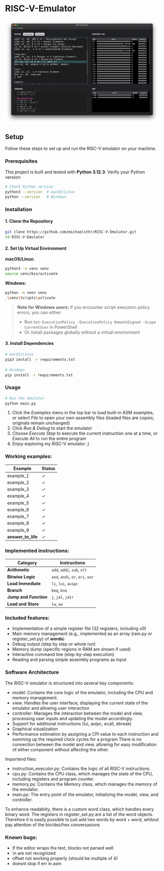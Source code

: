 # RISC-V-Emulator

![alt text](res/screenshot.png)

## Setup

Follow these steps to set up and run the RISC-V emulator on your machine.

### Prerequisites

This project is built and tested with **Python 3.12.3**. Verify your Python version:

```bash
# Check Python version
python3 --version  # macOS/Linux
python --version   # Windows
```

### Installation

#### 1. Clone the Repository

```bash
git clone https://github.com/michaelsthr/RISC-V-Emulator.git
cd RISC-V-Emulator
```

#### 2. Set Up Virtual Environment

**macOS/Linux:**
```bash
python3 -m venv venv
source venv/bin/activate
```

**Windows:**
```bash
python -m venv venv
.\venv\Scripts\activate
```

> **Note for Windows users:** If you encounter script execution policy errors, you can either:
> - Run `Set-ExecutionPolicy -ExecutionPolicy RemoteSigned -Scope CurrentUser` in PowerShell
> - Or install packages globally without a virtual environment

#### 3. Install Dependencies

```bash
# macOS/Linux
pip3 install -r requirements.txt

# Windows
pip install -r requirements.txt
```

### Usage

```bash
# Run the emulator
python main.py
```

1. Click the *Examples* menu in the top bar to load built-in ASM examples, or select *File* to open your own assembly files (loaded files are copies; originals remain unchanged)
2. Click *Run & Debug* to start the emulator
3. Choose *Execute Step* to execute the current instruction one at a time, or *Execute All* to run the entire program
4. Enjoy exploring my RISC-V emulator ;)

### Working examples:

| Example | Status |
|---------|--------|
| example_1 | ✓ |
| example_2 | ✓ |
| example_3 | ✓ |
| example_4 | ✓ |
| example_5 | ✓ |
| example_6 | ✓ |
| example_7 | ✓ |
| example_8 | ✓ |
| example_9 | ✓ |
| **answer_to_life** | ✓ |

### Implemented instructions:

| Category | Instructions |
|----------|-------------|
| **Arithmetic** | `add`, `addi`, `sub`, `slt` |
| **Bitwise Logic** | `and`, `andi`, `or`, `ori`, `xor` |
| **Load Immediate** | `li`, `lui`, `auipc` |
| **Branch** | `beq`, `bne` |
| **Jump and Function** | `j`, `jal`, `jalr` |
| **Load and Store** | `lw`, `sw` |

### Included features:
- Implementation of a simple register file (32 registers, including x0)
- Main memory management (e.g., implemented as an array (ram.py or register_set.py) of **words**)
- Debug output (step by step or whole run)
- Memory dump (specific regions in RAM are shown if used)
- Interactive command line (step-by-step execution)
- Reading and parsing simple assembly programs as input

### Software Architecture

The RISC-V emulator is structured into several key components:
- model: Contains the core logic of the emulator, including the CPU and memory management.
- view: Handles the user interface, displaying the current state of the emulator and allowing user interaction
- controller: Manages the interaction between the model and view, processing user inputs and updating the model accordingly.
- Support for additional instructions (lui, auipc, ecall, ebreak)
- Graphical visualization
- Performance estimation by assigning a CPI value to each instruction and summing up the required clock cycles for a program
There is no connection between the model and view, allowing for easy modification of either component without affecting the other.

Importend files: 
- instruction_executor.py: Contains the logic of all RISC-V instructions.
- cpu.py: Contains the CPU class, which manages the state of the CPU, including registers and program counter.
- memory.py: Contains the Memory class, which manages the memory of the emulator.
- main.py: The entry point of the emulator, initializing the model, view, and controller.

To enhance readabilty, there is a custom word class, which handles every binary word.
The registers in register_set.py are a list of the word objects. Therefore it is easily possible to just add two words by
word + word, whitout pay attention of the bin/dez/hex conversasions


### Known bugs:
- If the editor wraps the text, blocks not parsed well
- \n are not recognized
- offset not working properly (should be multiple of 4)
- doesnt stop if err in asm